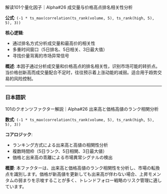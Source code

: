 解读101个量化因子｜Alpha#26 成交量与价格高点排名相关性分析

**公式**: `(-1 * ts_max(correlation(ts_rank(volume, 5), ts_rank(high, 5), 5), 3))`

**核心逻辑**:
- 通过排名方式分析成交量和最高价的相关性
- 多重时间窗口（5日排名、5日相关、3日最大值）
- 寻找价量背离的市场异常信号

**概述**:
本因子通过分析成交量和价格高点的排名相关性，识别市场可能的转折点。当价格创新高而成交量配合不足时，往往预示着上涨动能的减弱。适合用于趋势交易的风险控制。

---

### 日本語訳

101のクオンツファクター解説｜Alpha#26 出来高と価格高値のランク相関分析

**数式**: `(-1 * ts_max(correlation(ts_rank(volume, 5), ts_rank(high, 5), 5), 3))`

**コアロジック**:
- ランキング方式による出来高と高値の相関性分析
- 複数時間枠（5日ランク、5日相関、3日最大値）
- 価格と出来高の乖離による市場異常シグナルの検出

**概要**:
本ファクターは、出来高と価格高値のランク相関性を分析し、市場の転換点を識別します。価格が新高値を更新しても出来高が伴わない場合、上昇モメンタムの弱まりを示唆することが多く、トレンドフォロー戦略のリスク管理に適しています。 